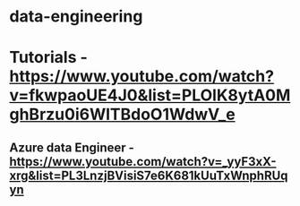 # data-engineering
# Tutorials - https://www.youtube.com/watch?v=fkwpaoUE4J0&list=PLOlK8ytA0MghBrzu0i6WlTBdoO1WdwV_e
## Azure data Engineer - https://www.youtube.com/watch?v=_yyF3xX-xrg&list=PL3LnzjBVisiS7e6K681kUuTxWnphRUqyn
